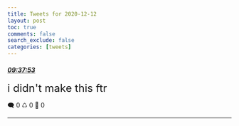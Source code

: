 ```yaml
---
title: Tweets for 2020-12-12
layout: post
toc: true
comments: false
search_exclude: false
categories: [tweets]
---
```



#### <a href = "https://twitter.com/deepfates/status/1337798841165250562">*09:37:53*</a>

<font size="5">i didn't make this ftr</font>



🗨️ 0 ♺ 0 🤍  0   

---
    
            
